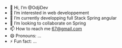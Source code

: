 - 👋 Hi, I’m @OdjiDev
- 👀 I’m interested in  web developpement
- 🌱 I’m currently developping full Stack Spring angular
- 💞️ I’m looking to collaborate on Spring 
- 📫 How to reach me 67@gmail.com
- 😄 Pronouns: ...
- ⚡ Fun fact: ...

<!---
OdjiDev/OdjiDev is a ✨ special ✨ repository because its `README.md` (this file) appears on your GitHub profile.
You can click the Preview link to take a look at your changes.
--->

